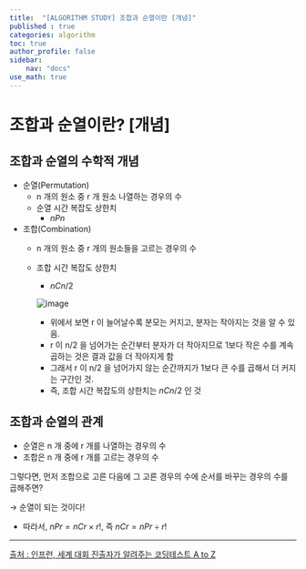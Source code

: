 ```yaml
---
title:  "[ALGORITHM STUDY] 조합과 순열이란 [개념]"
published : true
categories: algorithm
toc: true
author_profile: false
sidebar:
    nav: "docs"
use_math: true
---
```


# 조합과 순열이란? [개념]

## 조합과 순열의 수학적 개념

- 순열(Permutation)
    - n 개의 원소 중 r 개 원소 나열하는 경우의 수
    - 순열 시간 복잡도 상한치
        - $nPn$
- 조합(Combination)
    - n 개의 원소 중 r 개의 원소들을 고르는 경우의 수
    - 조합 시간 복잡도 상한치
        - $nCn/2$
        
        ![image]({{site.url}}/assets/images/2025-01-02-algorithm(12)/image.png)
        
        - 위에서 보면 r 이 늘어날수록 분모는 커지고, 분자는 작아지는 것을 알 수 있음.
        - r 이 n/2 을 넘어가는 순간부터 분자가 더 작아지므로 1보다 작은 수를 계속 곱하는 것은 결과 값을 더 작아지게 함
        - 그래서 r 이 n/2 을 넘어가지 않는 순간까지가 1보다 큰 수를 곱해서 더 커지는 구간인 것.
        - 즉, 조합 시간 복잡도의 상한치는 $nCn/2$ 인 것

## 조합과 순열의 관계

- 순열은 n 개 중에 r 개를 나열하는 경우의 수
- 조합은 n 개 중에 r 개를 고르는 경우의 수

그렇다면, 먼저 조합으로 고른 다음에 그 고른 경우의 수에 순서를 바꾸는 경우의 수를 곱해주면?

→ 순열이 되는 것이다!

- 따라서, $nPr = nCr\times r!$, 즉 $nCr = nPr \div r!$

---

[출처 : 인프런, 세계 대회 진출자가 알려주는 코딩테스트 A to Z](https://www.inflearn.com/course/%EC%84%B8%EA%B3%84%EB%8C%80%ED%9A%8C-%EC%BD%94%EB%94%A9%ED%85%8C%EC%8A%A4%ED%8A%B8-%ED%8C%8C%EC%9D%B4%EC%8D%AC)